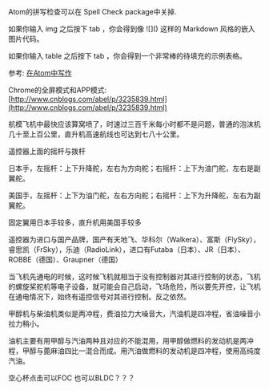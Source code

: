 Atom的拼写检查可以在 Spell Check package中关掉.

如果你输入 img 之后按下 tab ，你会得到像 !\[\]\(\) 这样的 Markdown 风格的嵌入图片代码。

如果你输入 table 之后按下 tab ，你会得到一个非常棒的待填充的示例表格。

参考: [在Atom中写作](http://mazhuang.org/atom-flight-manual/chapter-2-using-atom/writing-in-atom.html)

Chrome的全屏模式和APP模式: [http://www.cnblogs.com/abel/p/3235839.html](http://www.cnblogs.com/abel/p/3235839.html)

航模飞机中最快应该算窝喷了，时速过三百千米每小时都不是问题，普通的泡沫机几十至上百公里，直升机高速航线也可达到七八十公里。

遥控器上面的摇杆与拨杆

日本手，左摇杆：上下升降舵，左右为方向舵；右摇杆：上下为油门舵，左右是副翼舵。

美国手，左摇杆：上下为油门舵，左右方向舵；右摇杆：上下为升降舵，左右为副翼舵。

固定翼用日本手较多，直升机用美国手较多

遥控器为进口与国产品牌，国产有天地飞、华科尔（Walkera）、富斯（FlySky），睿思凯（FrSky），乐迪（RadioLink），进口有Futaba（日本）、JR（日本）、ROBBE（德国）、Graupner（德国）

当飞机先通电的时候，这时候飞机就相当于没有控制器对其进行控制的状态，飞机的螺旋桨舵机等电子设备，就可能会自己启动，飞场危险，所以要先开控，让飞机在通电情况下，始终有遥控信号对其进行控制。反之依然。

甲醇机与柴油机类似是两冲程，费油拉力大噪音大，汽油机是四冲程，省油噪音小拉力稍小。

油机主要有用甲醇与汽油两种且对应的不能混用，用甲醇做燃料的发动机是两冲程，甲醇与蓖麻油四比一混合而成。用汽油做燃料的发动机是四冲程，使用高纯度汽油。

空心杯点击可以FOC  也可以BLDC？？？

